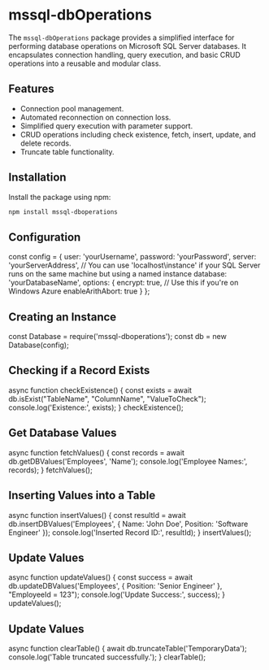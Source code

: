 # mssql-dbOperations

The `mssql-dbOperations` package provides a simplified interface for performing database operations on Microsoft SQL Server databases. It encapsulates connection handling, query execution, and basic CRUD operations into a reusable and modular class.

## Features

- Connection pool management.
- Automated reconnection on connection loss.
- Simplified query execution with parameter support.
- CRUD operations including check existence, fetch, insert, update, and delete records.
- Truncate table functionality.

## Installation

Install the package using npm:

```bash
npm install mssql-dboperations
```

## Configuration

const config = {
user: 'yourUsername',
password: 'yourPassword',
server: 'yourServerAddress', // You can use 'localhost\\instance' if your SQL Server runs on the same machine but using a named instance
database: 'yourDatabaseName',
options: {
encrypt: true, // Use this if you're on Windows Azure
enableArithAbort: true
}
};

## Creating an Instance

const Database = require('mssql-dboperations');
const db = new Database(config);

## Checking if a Record Exists

async function checkExistence() {
const exists = await db.isExist("TableName", "ColumnName", "ValueToCheck");
console.log('Existence:', exists);
}
checkExistence();

## Get Database Values

async function fetchValues() {
const records = await db.getDBValues('Employees', 'Name');
console.log('Employee Names:', records);
}
fetchValues();

## Inserting Values into a Table

async function insertValues() {
const resultId = await db.insertDBValues('Employees', {
Name: 'John Doe',
Position: 'Software Engineer'
});
console.log('Inserted Record ID:', resultId);
}
insertValues();

## Update Values

async function updateValues() {
const success = await db.updateDBValues('Employees', { Position: 'Senior Engineer' }, "EmployeeId = 123");
console.log('Update Success:', success);
}
updateValues();

## Update Values

async function clearTable() {
await db.truncateTable('TemporaryData');
console.log('Table truncated successfully.');
}
clearTable();
